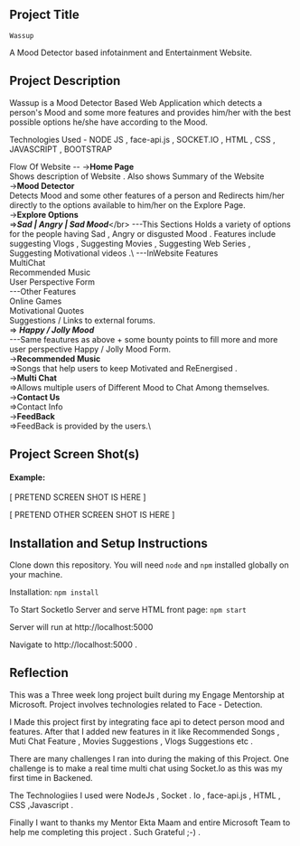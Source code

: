 ## Project Title
    Wassup 
A Mood Detector based infotainment and Entertainment Website.

##  Project Description
Wassup is a Mood Detector Based Web Application which detects a person's Mood and some more features and provides him/her with the best possible options he/she have according to the Mood.


Technologies Used - NODE JS , face-api.js , SOCKET.IO , HTML , CSS , JAVASCRIPT , BOOTSTRAP


Flow Of Website --
->**Home Page**<br>
    Shows description of Website . Also shows Summary of the Website<br>
->**Mood Detector**\
    Detects Mood and some other features of a person and Redirects him/her directly to the options available to him/her on the Explore Page.\
->**Explore Options**\
    =>***Sad | Angry | Sad Mood***\</br>
        ---This Sections Holds a variety of options for the people having Sad , Angry or disgusted Mood . Features include suggesting Vlogs , Suggesting Movies , Suggesting Web Series , Suggesting Motivational videos .\ 
        ---InWebsite Features\
        MultiChat\
          Recommended Music\
        User Perspective Form\
        ---Other Features\
        Online Games\
          Motivational Quotes\
        Suggestions / Links to external forums.\
    =>  ***Happy / Jolly Mood***\
        ---Same feautures as above + some bounty points to fill more and more user perspective Happy / Jolly Mood Form.\
->**Recommended Music**\
    =>Songs that help users to keep Motivated and ReEnergised .\
->**Multi Chat**\
    =>Allows multiple users of Different Mood to Chat Among themselves.\
->**Contact Us**\
    =>Contact Info\
->**FeedBack**\
    =>FeedBack is provided by the users.\
    




## Project Screen Shot(s)

#### Example:   

[ PRETEND SCREEN SHOT IS HERE ]

[ PRETEND OTHER SCREEN SHOT IS HERE ]

## Installation and Setup Instructions


Clone down this repository. You will need `node` and `npm` installed globally on your machine.  

Installation:
`npm install`  

To Start SocketIo Server and serve HTML front page:
`npm start`

Server will run at http://localhost:5000

Navigate to http://localhost:5000 . 
## Reflection
This was a Three week long project built during my Engage Mentorship at Microsoft. Project involves technologies related to Face - Detection.

I Made this project first by integrating face api to detect person mood and features. After that I added new features in it like Recommended Songs , Muti Chat Feature , Movies Suggestions , Vlogs Suggestions etc .

There are many challenges I ran into during the making of this Project. One challenge is to make a real time multi chat using Socket.Io as this was my first time in Backened.

The Technologiies I used were NodeJs , Socket . Io , face-api.js , HTML , CSS ,Javascript .

Finally I want to thanks my Mentor Ekta Maam and entire Microsoft Team to help me completing this project .
Such Grateful ;-) .

